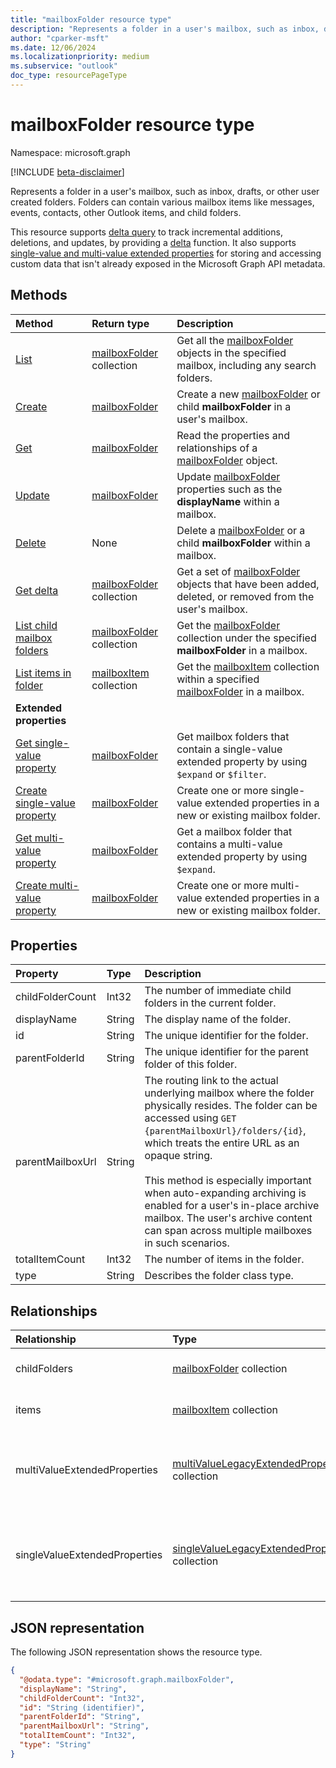 ```yaml
---
title: "mailboxFolder resource type"
description: "Represents a folder in a user's mailbox, such as inbox, drafts, or other user created folders."
author: "cparker-msft"
ms.date: 12/06/2024
ms.localizationpriority: medium
ms.subservice: "outlook"
doc_type: resourcePageType
---
```


# mailboxFolder resource type

Namespace: microsoft.graph

[!INCLUDE [beta-disclaimer](../../includes/beta-disclaimer.md)]

Represents a folder in a user's mailbox, such as inbox, drafts, or other user created folders. Folders can contain various mailbox items like messages, events, contacts, other Outlook items, and child folders.

This resource supports [delta query](/graph/delta-query-overview) to track incremental additions, deletions, and updates, by providing a [delta](../api/mailboxfolder-delta.md) function. It also supports [single-value and multi-value extended properties](../resources/extended-properties-overview.md) for storing and accessing custom data that isn't already exposed in the Microsoft Graph API metadata.

## Methods
|Method|Return type|Description|
|:---|:---|:---|
|[List](../api/mailbox-list-folders.md)|[mailboxFolder](../resources/mailboxfolder.md) collection|Get all the [mailboxFolder](../resources/mailboxfolder.md) objects in the specified mailbox, including any search folders.|
|[Create](../api/mailbox-post-folders.md)|[mailboxFolder](../resources/mailboxfolder.md)|Create a new [mailboxFolder](../resources/mailboxfolder.md) or child **mailboxFolder** in a user's mailbox.|
|[Get](../api/mailboxfolder-get.md)|[mailboxFolder](../resources/mailboxfolder.md)|Read the properties and relationships of a [mailboxFolder](../resources/mailboxfolder.md) object.|
|[Update](../api/mailboxfolder-update.md)|[mailboxFolder](../resources/mailboxfolder.md)|Update [mailboxFolder](../resources/mailboxfolder.md) properties such as the **displayName** within a mailbox.|
|[Delete](../api/mailbox-delete-folders.md)|None|Delete a [mailboxFolder](../resources/mailboxfolder.md) or a child **mailboxFolder** within a mailbox.|
|[Get delta](../api/mailboxfolder-delta.md)|[mailboxFolder](../resources/mailboxfolder.md) collection|Get a set of [mailboxFolder](../resources/mailboxfolder.md) objects that have been added, deleted, or removed from the user's mailbox.|
|[List child mailbox folders](../api/mailboxfolder-list-childfolders.md)|[mailboxFolder](../resources/mailboxfolder.md) collection|Get the [mailboxFolder](../resources/mailboxfolder.md) collection under the specified **mailboxFolder** in a mailbox.|
|[List items in folder](../api/mailboxfolder-list-items.md)|[mailboxItem](../resources/mailboxitem.md) collection|Get the [mailboxItem](../resources/mailboxitem.md) collection within a specified [mailboxFolder](../resources/mailboxfolder.md) in a mailbox.|
|**Extended properties**| | |
|[Get single-value property](../api/singlevaluelegacyextendedproperty-get.md)|[mailboxFolder](../resources/mailboxfolder.md)|Get mailbox folders that contain a single-value extended property by using `$expand` or `$filter`.|
|[Create single-value property](../api/singlevaluelegacyextendedproperty-post-singlevalueextendedproperties.md)|[mailboxFolder](../resources/mailboxfolder.md)|Create one or more single-value extended properties in a new or existing mailbox folder.|
|[Get multi-value property](../api/multivaluelegacyextendedproperty-get.md)|[mailboxFolder](../resources/mailboxfolder.md)|Get a mailbox folder that contains a multi-value extended property by using `$expand`.|
|[Create multi-value property](../api/multivaluelegacyextendedproperty-post-multivalueextendedproperties.md)|[mailboxFolder](../resources/mailboxfolder.md)|Create one or more multi-value extended properties in a new or existing mailbox folder.|

## Properties
|Property|Type|Description|
|:---|:---|:---|
|childFolderCount|Int32|The number of immediate child folders in the current folder.|
|displayName|String|The display name of the folder.|
|id|String|The unique identifier for the folder.|
|parentFolderId|String|The unique identifier for the parent folder of this folder.|
|parentMailboxUrl|String|The routing link to the actual underlying mailbox where the folder physically resides. The folder can be accessed using `GET {parentMailboxUrl}/folders/{id}`, which treats the entire URL as an opaque string. <br><br> This method is especially important when auto-expanding archiving is enabled for a user's in-place archive mailbox. The user's archive content can span across multiple mailboxes in such scenarios.|
|totalItemCount|Int32|The number of items in the folder.|
|type|String|Describes the folder class type.|

## Relationships
|Relationship|Type|Description|
|:---|:---|:---|
|childFolders|[mailboxFolder](../resources/mailboxfolder.md) collection|The collection of child folders in this folder.|
|items|[mailboxItem](../resources/mailboxitem.md) collection|The collection of items in this folder.|
|multiValueExtendedProperties|[multiValueLegacyExtendedProperty](../resources/multivaluelegacyextendedproperty.md) collection|The collection of multi-value extended properties defined for the **mailboxFolder**.|
|singleValueExtendedProperties|[singleValueLegacyExtendedProperty](../resources/singlevaluelegacyextendedproperty.md) collection|The collection of single-value extended properties defined for the **mailboxFolder**.|

## JSON representation
The following JSON representation shows the resource type.
<!-- {
  "blockType": "resource",
  "keyProperty": "id",
  "@odata.type": "microsoft.graph.mailboxFolder",
  "openType": false
}
-->
``` json
{
  "@odata.type": "#microsoft.graph.mailboxFolder",
  "displayName": "String",
  "childFolderCount": "Int32",
  "id": "String (identifier)",
  "parentFolderId": "String",
  "parentMailboxUrl": "String",
  "totalItemCount": "Int32",
  "type": "String"
}
```
